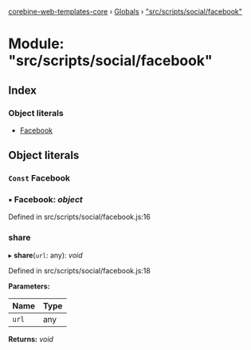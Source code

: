 [corebine-web-templates-core](../README.md) › [Globals](../globals.md) › ["src/scripts/social/facebook"](_src_scripts_social_facebook_.md)

# Module: "src/scripts/social/facebook"

## Index

### Object literals

* [Facebook](_src_scripts_social_facebook_.md#const-facebook)

## Object literals

### `Const` Facebook

### ▪ **Facebook**: *object*

Defined in src/scripts/social/facebook.js:16

###  share

▸ **share**(`url`: any): *void*

Defined in src/scripts/social/facebook.js:18

**Parameters:**

Name | Type |
------ | ------ |
`url` | any |

**Returns:** *void*
